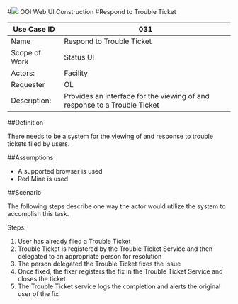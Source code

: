 #![](http://www.rpsgroup.com/images/2012-specific/RPSlogo.aspx) OOI Web UI Construction 
#Respond to Trouble Ticket

| Use Case ID | 031 |
| --- | --- |
| Name | Respond to Trouble Ticket |
| Scope of Work | Status UI |
| Actors: | Facility |
| Requester | OL |
| Description: | Provides an interface for the viewing of and response to a Trouble Ticket  |


##Definition

There needs to be a system for the viewing of and response to trouble tickets filed by users.

##Assumptions

- A supported browser is used
- Red Mine is used

##Scenario

The following steps describe one way the actor would utilize the system to accomplish this task.

Steps:

1. User has already filed a Trouble Ticket
2. Trouble Ticket is registered by the Trouble Ticket Service and then delegated to an appropriate person for resolution
3. The person delegated the Trouble Ticket fixes the issue
4. Once fixed, the fixer registers the fix in the Trouble Ticket Service and closes the ticket
5. The Trouble Ticket service logs the completion and alerts the original user of the fix
